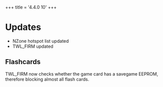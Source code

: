 +++
title = '4.4.0 10'
+++

# Updates

- NZone hotspot list updated
- TWL_FIRM updated

## Flashcards

TWL_FIRM now checks whether the game card has a savegame EEPROM,
therefore blocking almost all flash cards.
